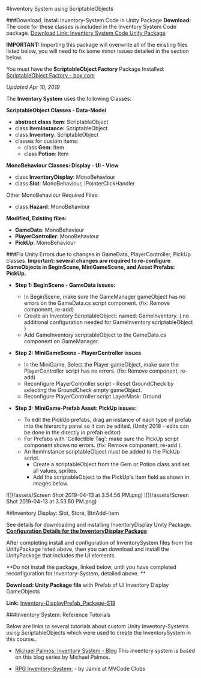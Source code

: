 #Inventory System using ScriptableObjects

###Download, Install Inventory-System Code in Unity Package
**Download:** The code for these classes is included in the Inventory System Code package. [Download Link: Inventory System Code Unity Package](https://utdallas.box.com/s/3hj2cb6fssx9zwalxgoq0cu2wssnpves)

**IMPORTANT:** Importing this package will overwrite all of the existing files listed below, you will need to fix some minor issues detailed in the section below.

You must have the **ScriptableObject Factory** Package Installed:
[ScriptableObject Factory - box.com](https://utdallas.box.com/shared/static/tjdlm45kuo46dm5rsfcw641mdtpky33s.unitypackage)


 
 _Updated Apr 10, 2019_

The **Inventory System** uses the following Classes:

**ScriptableObject Classes - Data-Model**
- **abstract class Item**: ScriptableObject
- class **ItemInstance:** ScriptableObject
- class **Inventory**: ScriptableObject
- classes for custom items:
    - class **Gem**: Item
    - class **Potion**: Item
    
**MonoBehaviour Classes: Display - UI - View**

- class **InventoryDisplay**: MonoBehaviour
- class **Slot**: MonoBehaviour, IPointerClickHandler

Other MonoBehaviour Required Files:
- class **Hazard**: MonoBehaviour


**Modified, Existing files:**
- **GameData**: MonoBehaviour
- **PlayerController**: MonoBehaviour
- **PickUp**: MonoBehaviour


###Fix Unity Errors due to changes in GameData, PlayerController, PickUp classes.
**Important: several changes are required to re-configure GameObjects in BeginScene, MiniGameScene, and Asset Prefabs: PickUp.**  

- **Step 1: BeginScene - GameData issues:**  
    - In BeginScene, make sure the GameManager gameObject has no errors on the GameData.cs script component. (fix: Remove component, re-add)
    - Create an Inventory ScriptableObject: named: GameInventory. ( no additional configuration needed for GameInventory scriptableObject )
    - Add GameInventory scriptableObject to the GameData.cs component on GameManager.
    
    
- **Step 2: MiniGameScene - PlayerController issues**
    - In the MiniGame, Select the Player gameObject, make sure the PlayerController script has no errors. (fix: Remove component, re-add)
    - Reconfigure PlayerController script - Reset GroundCheck by selecting the GroundCheck empty gameObject.
    - Reconfigure PlayerController script LayerMask: Ground
    
    
- **Step 3: MiniGame-Prefab Asset: PickUp issues:**
    - To edit the PickUp prefabs, drag an instance of each type of prefab into the hierarchy panel so it can be edited. (Unity 2018 - edits can be done in the directly in prefab editor)
    - For Prefabs with 'Collectible Tag':  make sure the PickUp script component shows no errors. (fix: Remove component, re-add ).
    - An ItemInstance scriptableObject must be added to the PickUp script.
        - Create a scriptableObject from the Gem or Potion class and set all values, sprites.
        - Add the scriptableObject to the PickUp's Item field as shown in images below.
         
![](/assets/Screen Shot 2019-04-13 at 3.54.56 PM.png)
![](/assets/Screen Shot 2019-04-13 at 3.53.50 PM.png)

##Inventory Display: Slot, Store, BtnAdd-Item 

See details for downloading and installing InventoryDisplay Unity Package. **[Configuration Details for the InventoryDisplay Package](https://kdoore.gitbooks.io/cs-2335/content/project-2-dictionaries-to-store-data/inventory-scriptableobject/inventory-display-slot.html)**

After completing install and configuration of InventorySystem files from the UnityPackage listed above, then you can download and install the UnityPackage that includes the UI elements.

**Do not install the package, linked below, until you have completed reconfiguration for Inventory-System, detailed above. **

**Download: Unity Package file** with Prefab of UI Inventory Display GameObjects

**Link:** [Inventory-DisplayPrefab_Package-S19](https://utdallas.box.com/v/UI-InventoryDisplay-S19)

###Inventory System: Reference Tutorials

Below are links to several tutorials about custom Unity Inventory-Systems using ScriptableObjects which were used to create the InventorySystem in this course..  

- [Michael Palmos: Inventory System - Blog](https://toqoz.svbtle.com/a-unity-inventory-system-that-actually-works)  This inventory system is based on this blog series by Michael Palmos.

- [RPG Inventory-System:](https://www.mvcode.com/lessons/unity-rpg-inventory-system-jamie) - by Jamie at MVCode Clubs 













